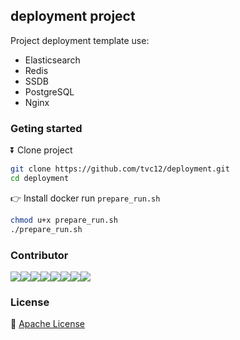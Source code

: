 ## deployment project

Project deployment template use:
+ Elasticsearch
+ Redis
+ SSDB
+ PostgreSQL
+ Nginx

### Geting started

⏬ Clone project

```bash
git clone https://github.com/tvc12/deployment.git
cd deployment
```

👉 Install docker run `prepare_run.sh`

```bash
chmod u+x prepare_run.sh
./prepare_run.sh
```

### Contributor

[![](https://sourcerer.io/fame/tvc12/tvc12/deployment/images/0)](https://sourcerer.io/fame/tvc12/tvc12/deployment/links/0)[![](https://sourcerer.io/fame/tvc12/tvc12/deployment/images/1)](https://sourcerer.io/fame/tvc12/tvc12/deployment/links/1)[![](https://sourcerer.io/fame/tvc12/tvc12/deployment/images/2)](https://sourcerer.io/fame/tvc12/tvc12/deployment/links/2)[![](https://sourcerer.io/fame/tvc12/tvc12/deployment/images/3)](https://sourcerer.io/fame/tvc12/tvc12/deployment/links/3)[![](https://sourcerer.io/fame/tvc12/tvc12/deployment/images/4)](https://sourcerer.io/fame/tvc12/tvc12/deployment/links/4)[![](https://sourcerer.io/fame/tvc12/tvc12/deployment/images/5)](https://sourcerer.io/fame/tvc12/tvc12/deployment/links/5)[![](https://sourcerer.io/fame/tvc12/tvc12/deployment/images/6)](https://sourcerer.io/fame/tvc12/tvc12/deployment/links/6)[![](https://sourcerer.io/fame/tvc12/tvc12/deployment/images/7)](https://sourcerer.io/fame/tvc12/tvc12/deployment/links/7)

### License

📙 [Apache License](LICENSE)